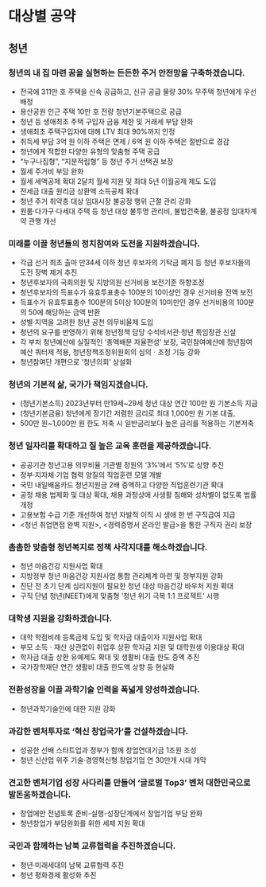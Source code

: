 # 대상별 공약

## 청년

### 청년의 내 집 마련 꿈을 실현하는 든든한 주거 안전망을 구축하겠습니다.
- 전국에 311만 호 주택을 신속 공급하고, 신규 공급 물량 30% 무주택 청년에게 우선 배정
- 용산공원 인근 주택 10만 호 전량 청년기본주택으로 공급
- 청년 등 생애최초 주택 구입자 금융 제한 및 거래세 부담 완화
- 생애최초 주택구입자에 대해 LTV 최대 90%까지 인정
- 취득세 부담 3억 원 이하 주택은 면제 / 6억 원 이하 주택은 절반으로 경감
- 청년에게 적합한 다양한 유형의 맞춤형 주택 공급
- “누구나집형”, “지분적립형” 등 청년 주거 선택권 보장
- 월세 주거비 부담 완화
- 월세 세액공제 확대 2달치 월세 지원 및 최대 5년 이월공제 제도 도입
- 전세금 대출 원리금 상환액 소득공제 확대
- 청년 주거 취약층 대상 임대시장 불공정 행위 근절 관리 강화
- 원룸·다가구·다세대 주택 등 청년 대상 불투명 관리비, 불법건축물, 불공정 임대차계약 관행 개선

### 미래를 이끌 청년들의 정치참여와 도전을 지원하겠습니다.
- 각급 선거 최초 출마 만34세 이하 청년 후보자의 기탁금 폐지 등 청년 후보자들의 도전 장벽 제거 추진
- 청년후보자의 국회의원 및 지방의원 선거비용 보전기준 하향조정
- 청년후보자의 득표수가 유효투표총수 100분의 10이상인 경우 선거비용 전액 보전
- 득표수가 유효투표총수 100분의 5이상 100분의 10미만인 경우 선거비용의 100분의 50에 해당하는 금액 반환
- 성별·지역을 고려한 청년 공천 의무비율제 도입
- 청년의 요구를 반영하기 위해 청년정책 담당 수석비서관·청년 특임장관 신설
- 각 부처 청년예산에 실질적인 ‘총액배분 자율편성’ 보장, 국민참여예산에 청년참여예산 쿼터제 적용, 청년정책조정위원회의 심의ㆍ조정 기능 강화
- 청년참여단 개편으로 ‘청년의회’ 상설화

### 청년의 기본적 삶, 국가가 책임지겠습니다.
- (청년기본소득) 2023년부터 만19세~29세 청년 대상 연간 100만 원 기본소득 지급
- (청년기본금융) 청년에게 장기간 저렴한 금리로 최대 1,000만 원 기본 대출,
- 500만 원~1,000만 원 한도 저축 시 일반금리보다 높은 금리를 적용하는 기본저축

### 청년 일자리를 확대하고 질 높은 교육 훈련을 제공하겠습니다.
- 공공기관 청년고용 의무비율 기관별 정원의 ‘3%’에서 ‘5%’로 상향 추진
- 정부·지자체·기업 협력 양질의 직업훈련 모델 개발
- 국민 내일배움카드 청년지원금 2배 증액하고 다양한 직업훈련기관 확대
- 공정 채용 법제화 및 대상 확대, 채용 과정상에 사생활 침해와 성차별이 없도록 법률 개정
- 고용보험 수급 기준 개선하여 청년 자발적 이직 시 생애 한 번 구직급여 지급
- <청년 취업면접 완벽 지원>, <경력증명서 온라인 발급>을 통한 구직자 권리 보장

### 촘촘한 맞춤형 청년복지로 정책 사각지대를 해소하겠습니다.
- 청년 마음건강 지원사업 확대
- 지방정부 청년 마음건강 지원사업 통합 관리체계 마련 및 정부지원 강화
- 진단 전 초기 단계 심리지원이 필요한 청년 대상 마음건강 바우처 지원 확대
- 구직 단념 청년(NEET)에게 맞춤형 ‘청년 위기 극복 1:1 프로젝트’ 시행

### 대학생 지원을 강화하겠습니다.
- 대학 학점비례 등록금제 도입 및 학자금 대출이자 지원사업 확대
- 부모 소득ㆍ재산 상관없이 취업후 상환 학자금 지원 및 대학원생 이용대상 확대
- 학자금 대출 상환 유예제도 확대 및 생활비 대출 한도 증액 추진
- 국가장학재단 연간 생활비 대출 한도액 상향 등 현실화

### 전환성장을 이끌 과학기술 인력을 폭넓게 양성하겠습니다.
- 청년과학기술인에 대한 지원 강화

### 과감한 벤처투자로 ‘혁신 창업국가’를 건설하겠습니다.
- 성공한 선배 스타트업과 정부가 함께 창업연대기금 1조원 조성
- 청년 신산업 위주 기술·경영혁신형 창업기업 연 30만개 시대 개막

### 견고한 벤처기업 성장 사다리를 만들어 ‘글로벌 Top3’ 벤처 대한민국으로 발돈움하겠습니다.
- 창업에만 전념토록 준비-실행-성장단계에서 창업기업 부담 완화
- 청년창업가 부담완화를 위한 세제 지원 확대

### 국민과 함께하는 남북 교류협력을 추진하겠습니다.
- 청년·미래세대의 남북 교류협력 추진
- 청년 평화경제 활성화 추진